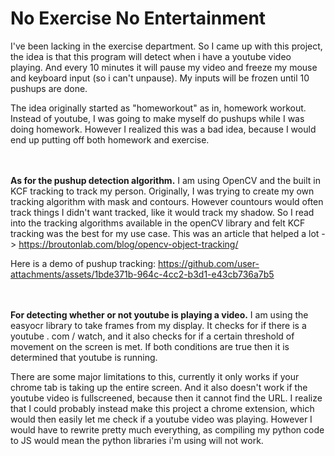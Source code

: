 # No Exercise No Entertainment

I've been lacking in the exercise department. So I came up with this project, the idea is that this program will detect when i have a youtube video playing. And every 10 minutes it will pause my video and freeze my mouse and keyboard input (so i can't unpause). My inputs will be frozen until 10 pushups are done.

The idea originally started as "homeworkout" as in, homework workout. Instead of youtube, I was going to make myself do pushups while I was doing homework. However I realized this was a bad idea, because I would end up putting off both homework and exercise.
<br />
<br />
<br />

**As for the pushup detection algorithm.** I am using OpenCV and the built in KCF tracking to track my person. Originally, I was trying to create my own tracking algorithm with mask and contours. However countours would often track things I didn't want tracked, like it would track my shadow. So I read into the tracking algorithms available in the openCV library and felt KCF tracking was the best for my use case. This was an article that helped a lot -> https://broutonlab.com/blog/opencv-object-tracking/

Here is a demo of pushup tracking: https://github.com/user-attachments/assets/1bde371b-964c-4cc2-b3d1-e43cb736a7b5 
<br />
<br />
<br />

**For detecting whether or not youtube is playing a video.** I am using the easyocr library to take frames from my display. It checks for if there is a youtube . com / watch, and it also checks for if a certain threshold of movement on the screen is met. If both conditions are true then it is determined that youtube is running.

There are some major limitations to this, currently it only works if your chrome tab is taking up the entire screen. And it also doesn't work if the youtube video is fullscreened, because then it cannot find the URL. I realize that I could probably instead make this project a chrome extension, which would then easily let me check if a youtube video was playing. However I would have to rewrite pretty much everything, as compiling my python code to JS would mean the python libraries i'm using will not work.
